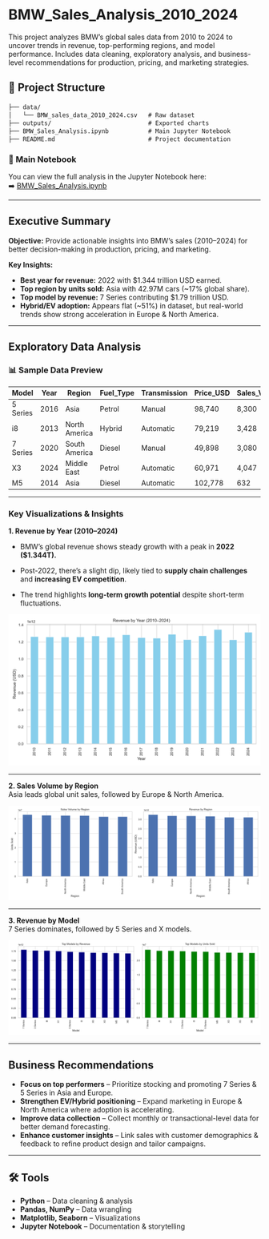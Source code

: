 # BMW_Sales_Analysis_2010_2024

This project analyzes BMW’s global sales data from 2010 to 2024 to uncover trends in revenue, top-performing regions, and model performance. Includes data cleaning, exploratory analysis, and business-level recommendations for production, pricing, and marketing strategies.


## 📂 Project Structure
```
├── data/
│   └── BMW_sales_data_2010_2024.csv   # Raw dataset
├── outputs/                           # Exported charts
├── BMW_Sales_Analysis.ipynb           # Main Jupyter Notebook
├── README.md                          # Project documentation
```

### 📓 Main Notebook  
You can view the full analysis in the Jupyter Notebook here:  
➡️ [BMW_Sales_Analysis.ipynb](https://github.com/francissibal/BMW_Sales_Analysis/blob/main/BMW%20Sales%20Analysis.ipynb)


---
## Executive Summary
**Objective:** Provide actionable insights into BMW’s sales (2010–2024) for better decision-making in production, pricing, and marketing.

**Key Insights:**
- **Best year for revenue:** 2022 with $1.344 trillion USD earned.
- **Top region by units sold:** Asia with 42.97M cars (~17% global share).
- **Top model by revenue:** 7 Series contributing $1.79 trillion USD.
- **Hybrid/EV adoption:** Appears flat (~51%) in dataset, but real-world trends show strong acceleration in Europe & North America.

---

## Exploratory Data Analysis

### 📊 Sample Data Preview

| Model     | Year | Region         | Fuel_Type | Transmission | Price_USD | Sales_Volume |
|-----------|------|----------------|-----------|--------------|-----------|--------------|
| 5 Series  | 2016 | Asia           | Petrol    | Manual       | 98,740    | 8,300        |
| i8        | 2013 | North America  | Hybrid    | Automatic    | 79,219    | 3,428        |
| 7 Series  | 2020 | South America  | Diesel    | Manual       | 49,898    | 3,080        |
| X3        | 2024 | Middle East    | Petrol    | Automatic    | 60,971    | 4,047        |
| M5        | 2014 | Asia           | Diesel    | Automatic    | 102,778   | 632          |

---

### Key Visualizations & Insights  

**1. Revenue by Year (2010–2024)**  
  * BMW’s global revenue shows steady growth with a peak in **2022 ($1.344T).**
  
  * Post-2022, there’s a slight dip, likely tied to **supply chain challenges** and **increasing EV competition**.
  
  * The trend highlights **long-term growth potential** despite short-term fluctuations.

![Revenue by Year](outputs/best_year_revenue.png)  

---

**2. Sales Volume by Region**  
Asia leads global unit sales, followed by Europe & North America.  

![Sales Volume by Region](outputs/sales_by_region.png)  

---

**3. Revenue by Model**  
7 Series dominates, followed by 5 Series and X models.  

![Revenue by Model](outputs/top_models.png)  


---

## Business Recommendations
- **Focus on top performers** – Prioritize stocking and promoting 7 Series & 5 Series in Asia and Europe.  
- **Strengthen EV/Hybrid positioning** – Expand marketing in Europe & North America where adoption is accelerating.  
- **Improve data collection** – Collect monthly or transactional-level data for better demand forecasting.  
- **Enhance customer insights** – Link sales with customer demographics & feedback to refine product design and tailor campaigns.  

---

## 🛠️ Tools
- **Python** – Data cleaning & analysis  
- **Pandas, NumPy** – Data wrangling  
- **Matplotlib, Seaborn** – Visualizations  
- **Jupyter Notebook** – Documentation & storytelling  

